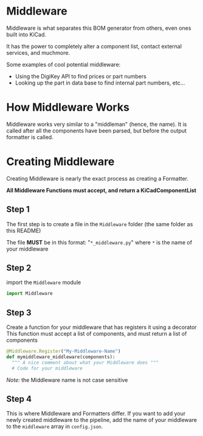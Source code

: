 # Middleware
Middleware is what separates this BOM generator from others, even ones built into
KiCad.

It has the power to completely alter a component list, contact external services, and muchmore.

Some examples of cool potential middleware:
- Using the DigiKey API to find prices or part numbers
- Looking up the part in data base to find internal part numbers, etc...


# How Middleware Works
Middleware works very similar to a "middleman" (hence, the name). It is called after
all the components have been parsed, but before the output formatter is called.


# Creating Middleware
Creating Middleware is nearly the exact process as creating a Formatter.

**All Middleware Functions must accept, and return a KiCadComponentList**

## Step 1
The first step is to create a file in the `Middleware` folder (the same folder as this README)

The file **MUST** be in this format: "`*_middleware.py`" where `*` is the name of your middleware

## Step 2
import the `Middleware` module

```py
import Middleware
```

## Step 3
Create a function for your middleware that has registers it using a decorator
This function must accept a list of components, and must return a list of components

```py
@Middleware.Register("My-Middleware-Name")
def mymiddleware_middleware(components):
  """ A nice comment about what your Middleware does """
  # Code for your middleware
```

*Note:* the Middleware name is not case sensitive

## Step 4
This is where Middleware and Formatters differ. If you want to add your newly created middleware to the pipeline, add the name of your middleware to the `middleware` array in `config.json`.